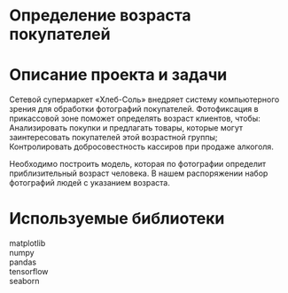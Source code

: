 # Определение возраста покупателей

# Описание проекта и задачи
Сетевой супермаркет «Хлеб-Соль» внедряет систему компьютерного зрения для обработки фотографий покупателей. Фотофиксация в прикассовой зоне поможет определять возраст 
клиентов, чтобы:  
Анализировать покупки и предлагать товары, которые могут заинтересовать покупателей этой возрастной группы;  
Контролировать добросовестность кассиров при продаже алкоголя.  

Необходимо построить модель, которая по фотографии определит приблизительный возраст человека. В нашем распоряжении набор фотографий людей с указанием возраста.
 
# Используемые библиотеки 

matplotlib  
numpy  
pandas  
tensorflow  
seaborn
